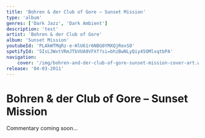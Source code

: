 ```yaml
---
title: 'Bohren & der Club of Gore – Sunset Mission'
type: 'album'
genres: ['Dark Jazz', 'Dark Ambient']
description: 'test'
artist: 'Bohren & der Club of Gore'
album: 'Sunset Mission'
youtubeId: 'PLAkWTMqRz-e-HlU61r6NBG0YMXQjRexS0'
spotifyId: '5IsL3WxtVRmJTbVUA9VFXf?si=bhzBwNLyQiy45OMlxqtbPA'
navigation:
    cover: '/img/bohren-and-der-club-of-gore-sunset-mission-cover-art.webp'
release: '04-03-2011'
---
```

<music-genre-list :genres="genres"></music-genre-list>

# Bohren & der Club of Gore – Sunset Mission
Commentary coming soon...

